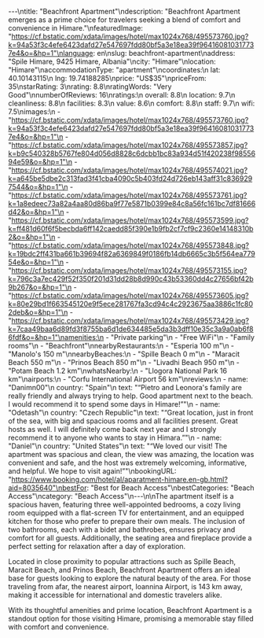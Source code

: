 ---\ntitle: "Beachfront Apartment"\ndescription: "Beachfront Apartment emerges as a prime choice for travelers seeking a blend of comfort and convenience in Himare."\nfeaturedImage: "https://cf.bstatic.com/xdata/images/hotel/max1024x768/495573760.jpg?k=94a53f3c4efe6423dafd27e547697fdd80bf5a3e18ea39f964160810317737e4&o=&hp=1"\nlanguage: en\nslug: beachfront-apartment\naddress: "Spile Himare, 9425 Himare, Albania"\ncity: "Himare"\nlocation: "Himare"\naccommodationType: "apartment"\ncoordinates:\n  lat: 40.10143115\n  lng: 19.74188285\nprice: "US$35"\npriceFrom: 35\nstarRating: 3\nrating: 8.8\nratingWords: "Very Good"\nnumberOfReviews: 16\nratings:\n  overall: 8.8\n  location: 9.7\n  cleanliness: 8.8\n  facilities: 8.3\n  value: 8.6\n  comfort: 8.8\n  staff: 9.7\n  wifi: 7.5\nimages:\n  - "https://cf.bstatic.com/xdata/images/hotel/max1024x768/495573760.jpg?k=94a53f3c4efe6423dafd27e547697fdd80bf5a3e18ea39f964160810317737e4&o=&hp=1"\n  - "https://cf.bstatic.com/xdata/images/hotel/max1024x768/495573857.jpg?k=b9c540328b5767fe804d056d8828c6dcbb1bc83a934d51f420238f9855694e59&o=&hp=1"\n  - "https://cf.bstatic.com/xdata/images/hotel/max1024x768/495574021.jpg?k=a645be5dbe2c313fad3f41cba4090c5b403fd24d726eb143aff31c8369297544&o=&hp=1"\n  - "https://cf.bstatic.com/xdata/images/hotel/max1024x768/495573761.jpg?k=1a8edeec73a82a4aa80d86ba9f77e5871b0399e84c8a56fc161bc7df81666d42&o=&hp=1"\n  - "https://cf.bstatic.com/xdata/images/hotel/max1024x768/495573599.jpg?k=ff481d60f6f5becbda6ff142caedd85f390e1b9fb2cf7cf9c2360e14148310b2&o=&hp=1"\n  - "https://cf.bstatic.com/xdata/images/hotel/max1024x768/495573848.jpg?k=19bdc2ff431ba661b39694f82a6369849f0186fb14db6665c3b5f564ea77954e&o=&hp=1"\n  - "https://cf.bstatic.com/xdata/images/hotel/max1024x768/495573155.jpg?k=796c3a7ec429f52f350f201d31dd28b8d990c43b53360dd4c27656bf42b9b267&o=&hp=1"\n  - "https://cf.bstatic.com/xdata/images/hotel/max1024x768/495573605.jpg?k=80e29bd1f663545120e9f5ece281767fa3cd94c4c2923675aa3886c1fc802deb&o=&hp=1"\n  - "https://cf.bstatic.com/xdata/images/hotel/max1024x768/495573429.jpg?k=7caa49baa6d89fd3f8755ba6d1de634485e5da3b3dff10e35c3a9a0ab6f86fdf&o=&hp=1"\namenities:\n  - "Private parking"\n  - "Free WiFi"\n  - "Family rooms"\n  - "Beachfront"\nnearbyRestaurants:\n  - "Esperia 100 m"\n  - "Manolo's 150 m"\nnearbyBeaches:\n  - "Spille Beach 0 m"\n  - "Maracit Beach 550 m"\n  - "Prinos Beach 850 m"\n  - "Livadhi Beach 950 m"\n  - "Potam Beach 1.2 km"\nwhatsNearby:\n  - "Llogora National Park 16 km"\nairports:\n  - "Corfu International Airport 56 km"\nreviews:\n  - name: "Danimn00"\n    country: "Spain"\n    text: "“Pietro and Leonora's family are really friendly and always trying to help. Good apartment next to the beach.
I would recommend it to spend some days in Himare!”"\n  - name: "Odetash"\n    country: "Czech Republic"\n    text: "“Great location, just in front of the sea, with big and spacious rooms and all facilities present. Great hosts as well. I will definitely come back next year and I strongly recommend it to anyone who wants to stay in Himara.”"\n  - name: "Daniel"\n    country: "United States"\n    text: "“We loved our visit! The apartment was spacious and clean, the view was amazing, the location was convenient and safe, and the host was extremely welcoming, informative, and helpful. We hope to visit again!”"\nbookingURL: "https://www.booking.com/hotel/al/aparatment-himare.en-gb.html?aid=8035640"\nbestFor: "Best for Beach Access"\nbestCategories: "Beach Access"\ncategory: "Beach Access"\n---\n\nThe apartment itself is a spacious haven, featuring three well-appointed bedrooms, a cozy living room equipped with a flat-screen TV for entertainment, and an equipped kitchen for those who prefer to prepare their own meals. The inclusion of two bathrooms, each with a bidet and bathrobes, ensures privacy and comfort for all guests. Additionally, the seating area and fireplace provide a perfect setting for relaxation after a day of exploration.

Located in close proximity to popular attractions such as Spille Beach, Maracit Beach, and Prinos Beach, Beachfront Apartment offers an ideal base for guests looking to explore the natural beauty of the area. For those traveling from afar, the nearest airport, Ioannina Airport, is 143 km away, making it accessible for international and domestic travelers alike.

With its thoughtful amenities and prime location, Beachfront Apartment is a standout option for those visiting Himare, promising a memorable stay filled with comfort and convenience.